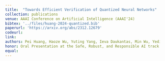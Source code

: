 ```yaml
---
title:  "Towards Efficient Verification of Quantized Neural Networks"
collection: publications
venue: AAAI Conference on Artificial Intelligence (AAAI'24) 
bibtex: '../files/huang-2024-quantized.bib'
paperurl: 'https://arxiv.org/abs/2312.12679'
codeurl: 
link:
authors: Pei Huang, Haoze Wu, Yuting Yang, Ieva Daukantas, Min Wu, Yedi Zhang, Clark Barrett
honor: Oral Presentation at the Safe, Robust, and Responsible AI track
equal:
---
```


